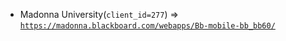 - Madonna University(`client_id=277`) => [`https://madonna.blackboard.com/webapps/Bb-mobile-bb_bb60/`](https://madonna.blackboard.com/webapps/Bb-mobile-bb_bb60/)
